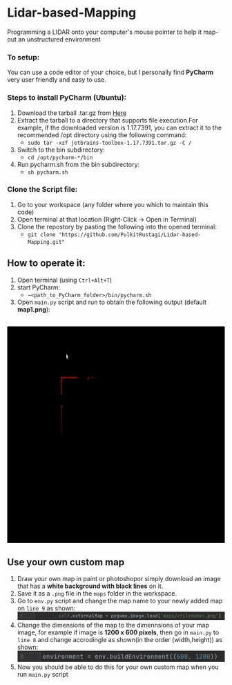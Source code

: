 # Lidar-based-Mapping
Programming a LIDAR onto your computer's mouse pointer to help it map-out an unstructured environment 

### To setup:
You can use a code editor of your choice, but I personally find **PyCharm** very user friendly and easy to use.

### Steps to install **PyCharm** (Ubuntu):
1. Download the tarball .tar.gz from [Here](https://www.jetbrains.com/pycharm/download/#section=linux)
2. Extract the tarball to a directory that supports file execution.For example, if the downloaded version is 1.17.7391, you can extract it to the recommended /opt directory using the following command:
    - `sudo tar -xzf jetbrains-toolbox-1.17.7391.tar.gz -C /`
3. Switch to the bin subdirectory:
    - `cd /opt/pycharm-*/bin`
4. Run pycharm.sh from the bin subdirectory:
    - `sh pycharm.sh`

### Clone the Script file:
1. Go to your workspace (any folder where you which to maintain this code)
2. Open terminal at that location (Right-Click -> Open in Terminal)
3. Clone the repostory by pasting the following into the opened terminal:
    - `git clone "https://github.com/PulkitRustagi/Lidar-based-Mapping.git"`

## How to operate it:
1. Open terminal (using `Ctrl+Alt+T`)
2. start PyCharm:
    - `~<path_to_PyCharm_folder>/bin/pycharm.sh`
3. Open `main.py` script and run to obtain the following output (default **map1.png**):
<p align="center">
  <img width="800" height="500" src="https://github.com/PulkitRustagi/Lidar-based-Mapping/blob/main/Lidar_sim_with_mouse2.gif">
</p>

## Use your own custom map
1. Draw your own map in paint or photoshopor simply download an image that has a **white background with black lines** on it.
2. Save it as a `.png` file in the `maps` folder in the workspace.
3. Go to `env.py` script and change the map name to your newly added map on `line 9` as shown:
![](https://github.com/PulkitRustagi/Lidar-based-Mapping/blob/main/change_map.png)
4. Change the dimensions of the map to the dimennsions of your map image, for example if image is **1200 x 600 pixels**, then go in `main.py` to `line 8` and change accrodingle as shown(in the order (width,height)) as shown:
![](https://github.com/PulkitRustagi/Lidar-based-Mapping/blob/main/map_dimension_change.png)
5. Now you should be able to do this for your own custom map when you run `main.py` script
